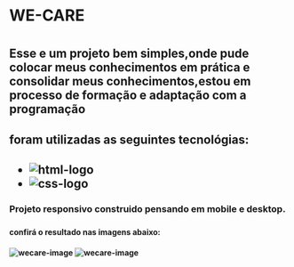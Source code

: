  <h1>WE-CARE<h1>
 
 <h2>Esse e um projeto bem simples,onde pude colocar meus conhecimentos em prática e consolidar meus conhecimentos,estou em processo de formação e adaptação com a programação<h2>
 
 <h2>foram utilizadas as seguintes tecnológias:<h2>
 
- <img src="https://img.shields.io/badge/HTML5-E34F26?style=for-the-badge&logo=html5&logoColor=white" alt="html-logo">

- <img src="https://img.shields.io/badge/CSS3-1572B6?style=for-the-badge&logo=css3&logoColor=white" alt="css-logo">

<h3>Projeto responsivo construido pensando em mobile e desktop.<h3>

<h4>confirá o resultado nas imagens abaixo:<h4>
 
 <img src="https://github.com/Lucasvasconcelos25/WE-CARE/blob/master/assets/desktop%20We%20care.png?raw=true" alt="wecare-image">
 
 <img src="https://github.com/Lucasvasconcelos25/WE-CARE/blob/master/assets/mobile%20We%20cara.png?raw=true" alt="wecare-image">
